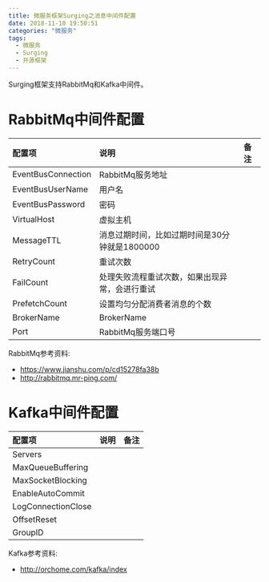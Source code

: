 ```yaml
---
title: 微服务框架Surging之消息中间件配置
date: 2018-11-10 19:50:51
categories: "微服务"
tags:
  - 微服务
  - Surging
  - 开源框架
---
```


Surging框架支持RabbitMq和Kafka中间件。

# RabbitMq中间件配置
| 配置项 | 说明 | 备注 |
|:-------------------|:-----------------|:---------------|
| EventBusConnection | RabbitMq服务地址|  |
| EventBusUserName | 用户名 |  |
| EventBusPassword | 密码 |  |
| VirtualHost | 虚拟主机 |  |
| MessageTTL | 消息过期时间，比如过期时间是30分钟就是1800000 |  |
| RetryCount | 重试次数 |  |
| FailCount | 处理失败流程重试次数，如果出现异常，会进行重试 |  |
| PrefetchCount | 设置均匀分配消费者消息的个数 |  |
| BrokerName | BrokerName |  |
| Port | RabbitMq服务端口号 |  |

RabbitMq参考资料:
- https://www.jianshu.com/p/cd15278fa38b
- http://rabbitmq.mr-ping.com/

# Kafka中间件配置

| 配置项 | 说明 | 备注 |
|:-------------------|:-----------------|:---------------|
| Servers | |  |
| MaxQueueBuffering | |  |
| MaxSocketBlocking | |  |
| EnableAutoCommit | |  |
| LogConnectionClose | |  |
| OffsetReset | |  |
| GroupID | |  |

Kafka参考资料:
- http://orchome.com/kafka/index